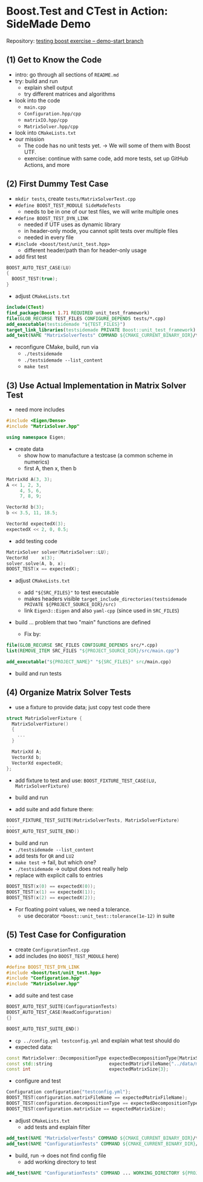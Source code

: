 # Boost.Test and CTest in Action: SideMade Demo

Repository: [testing boost exercise – demo-start branch](https://github.com/Simulation-Software-Engineering/testing-boost-exercise/tree/demo-start)

## (1) Get to Know the Code

- intro: go through all sections of `README.md`
- try: build and run
    - explain shell output
    - try different matrices and algorithms
- look into the code
    - `main.cpp`
    - `Configuration.hpp/cpp`
    - `matrixIO.hpp/cpp`
    - `MatrixSolver.hpp/cpp`
- look into `CMakeLists.txt`
- our mission
    - The code has no unit tests yet. -> We will some of them with Boost UTF.
    - exercise: continue with same code, add more tests, set up GitHub Actions, and more

## (2) First Dummy Test Case

- `mkdir tests`, create `tests/MatrixSolverTest.cpp`
- `#define BOOST_TEST_MODULE SideMadeTests`
    - needs to be in one of our test files, we will write multiple ones
- `#define BOOST_TEST_DYN_LINK`
    - needed if UTF uses as dynamic library
    - in header-only mode, you cannot split tests over multiple files
    - needed in every file
- `#include <boost/test/unit_test.hpp>`
    - different header/path than for header-only usage
- add first test

```cpp
BOOST_AUTO_TEST_CASE(LU)
{
  BOOST_TEST(true);
}
```

- adjust `CMakeLists.txt`

```cmake
include(CTest)
find_package(Boost 1.71 REQUIRED unit_test_framework)
file(GLOB_RECURSE TEST_FILES CONFIGURE_DEPENDS tests/*.cpp)
add_executable(testsidemade "${TEST_FILES}")
target_link_libraries(testsidemade PRIVATE Boost::unit_test_framework)
add_test(NAME "MatrixSolverTests" COMMAND ${CMAKE_CURRENT_BINARY_DIR}/testsidemade)
```

- reconfigure CMake, build, run via
    - `./testsidemade`
    - `./testsidemade --list_content`
    - `make test`

## (3) Use Actual Implementation in Matrix Solver Test

- need more includes

```cpp
#include <Eigen/Dense>
#include "MatrixSolver.hpp"

using namespace Eigen;
```

- create data
    - show how to manufacture a testcase (a common scheme in numerics)
    - first A, then x, then b

```cpp
MatrixXd A(3, 3);
A << 1, 2, 3,
     4, 5, 6,
     7, 8, 9;

VectorXd b(3);
b << 3.5, 11, 18.5;

VectorXd expectedX(3);
expectedX << 2, 0, 0.5;
```

- add testing code

```cpp
MatrixSolver solver(MatrixSolver::LU);
VectorXd     x(3);
solver.solve(A, b, x);
BOOST_TEST(x == expectedX);
```

- adjust `CMakeLists.txt`
    - add `"${SRC_FILES}"` to test executable
    - makes headers visible `target_include_directories(testsidemade PRIVATE ${PROJECT_SOURCE_DIR}/src)`
    - link `Eigen3::Eigen` and also `yaml-cpp` (since used in `SRC_FILES`)

- build ... problem that two "main" functions are defined
    - Fix by:

```cmake
file(GLOB_RECURSE SRC_FILES CONFIGURE_DEPENDS src/*.cpp)
list(REMOVE_ITEM SRC_FILES "${PROJECT_SOURCE_DIR}/src/main.cpp")

add_executable("${PROJECT_NAME}" "${SRC_FILES}" src/main.cpp)
```

- build and run tests

## (4) Organize Matrix Solver Tests

- use a fixture to provide data; just copy test code there

```cpp
struct MatrixSolverFixture {
  MatrixSolverFixture()
  {
    ...
  }

  MatrixXd A;
  VectorXd b;
  VectorXd expectedX;
};
```

- add fixture to test and use: `BOOST_FIXTURE_TEST_CASE(LU, MatrixSolverFixture)`
- build and run

- add suite and add fixture there:

```cpp
BOOST_FIXTURE_TEST_SUITE(MatrixSolverTests, MatrixSolverFixture)
...
BOOST_AUTO_TEST_SUITE_END()
```

- build and run
- `./testsidemade --list_content`
- add tests for `QR` and `LU2`
- `make test` -> fail, but which one?
- `./testsidemade` -> output does not really help
- replace with explicit calls to entries

```cpp
BOOST_TEST(x(0) == expectedX(0));
BOOST_TEST(x(1) == expectedX(1));
BOOST_TEST(x(2) == expectedX(2));
```

- For floating point values, we need a tolerance.
    - use decorator `*boost::unit_test::tolerance(1e-12)` in suite

## (5) Test Case for Configuration

- create `ConfigurationTest.cpp`
- add includes (no `BOOST_TEST_MODULE` here)

```cpp
#define BOOST_TEST_DYN_LINK
#include <boost/test/unit_test.hpp>
#include "Configuration.hpp"
#include "MatrixSolver.hpp"
```

- add suite and test case

```cpp
BOOST_AUTO_TEST_SUITE(ConfigurationTests)
BOOST_AUTO_TEST_CASE(ReadConfiguration)
{}

BOOST_AUTO_TEST_SUITE_END()
```

- `cp ../config.yml testconfig.yml` and explain what test should do
- expected data:

```cpp
const MatrixSolver::DecompositionType expectedDecompositionType{MatrixSolver::QR};
const std::string                     expectedMatrixFileName{"../data/m3.csv"};
const int                             expectedMatrixSize{3};
```

- configure and test

```cpp
Configuration configuration{"testconfig.yml"};
BOOST_TEST(configuration.matrixFileName == expectedMatrixFileName);
BOOST_TEST(configuration.decompositionType == expectedDecompositionType);
BOOST_TEST(configuration.matrixSize == expectedMatrixSize);
```

- adjust `CMakeLists.txt`
    - add tests and explain filter

```cmake
add_test(NAME "MatrixSolverTests" COMMAND ${CMAKE_CURRENT_BINARY_DIR}/testsidemade --run_test=MatrixSolverTests/*)
add_test(NAME "ConfigurationTests" COMMAND ${CMAKE_CURRENT_BINARY_DIR}/testsidemade --run_test=ConfigurationTests/*
```

- build, run -> does not find config file
    - add working directory to test

```cmake
add_test(NAME "ConfigurationTests" COMMAND ... WORKING_DIRECTORY ${PROJECT_SOURCE_DIR}/tests)
```

